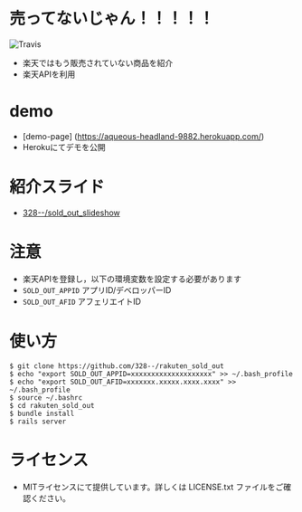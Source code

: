 # 売ってないじゃん！！！！！

![Travis](https://travis-ci.org/328--/rakuten_sold_out.svg?branch=master)

- 楽天ではもう販売されていない商品を紹介
- 楽天APIを利用


# demo

- [demo-page] (https://aqueous-headland-9882.herokuapp.com/)
- Herokuにてデモを公開


# 紹介スライド

- [ 328--/sold_out_slideshow ](https://github.com/328--/sold_out_slideshow)


# 注意

- 楽天APIを登録し，以下の環境変数を設定する必要があります
- `SOLD_OUT_APPID`  アプリID/デベロッパーID
- `SOLD_OUT_AFID`  アフェリエイトID


# 使い方

```
$ git clone https://github.com/328--/rakuten_sold_out
$ echo "export SOLD_OUT_APPID=xxxxxxxxxxxxxxxxxxxx" >> ~/.bash_profile
$ echo "export SOLD_OUT_AFID=xxxxxxx.xxxxx.xxxx.xxxx" >> ~/.bash_profile
$ source ~/.bashrc
$ cd rakuten_sold_out
$ bundle install
$ rails server
```

# ライセンス

- MITライセンスにて提供しています。詳しくは LICENSE.txt ファイルをご確認ください。
